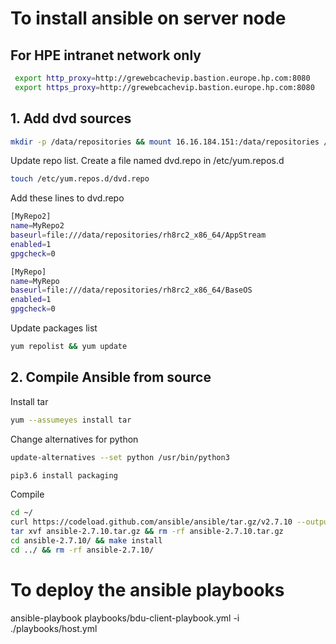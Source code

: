 # To install ansible on server node

## For HPE intranet network only
```bash
 export http_proxy=http://grewebcachevip.bastion.europe.hp.com:8080
 export https_proxy=http://grewebcachevip.bastion.europe.hp.com:8080
```
## 1. Add dvd sources
```bash
mkdir -p /data/repositories && mount 16.16.184.151:/data/repositories /data/repositories
```

Update repo list.
Create a file named dvd.repo in /etc/yum.repos.d
```bash
touch /etc/yum.repos.d/dvd.repo
```
Add these lines to dvd.repo
```bash
[MyRepo2]
name=MyRepo2
baseurl=file:///data/repositories/rh8rc2_x86_64/AppStream
enabled=1
gpgcheck=0

[MyRepo]
name=MyRepo
baseurl=file:///data/repositories/rh8rc2_x86_64/BaseOS
enabled=1
gpgcheck=0
```
Update packages list
```bash
yum repolist && yum update
```




## 2. Compile Ansible from source
Install tar
```bash
yum --assumeyes install tar
```
Change alternatives for python
```bash
update-alternatives --set python /usr/bin/python3
```

```bash
pip3.6 install packaging
```
Compile
```bash
cd ~/
curl https://codeload.github.com/ansible/ansible/tar.gz/v2.7.10 --output ansible-2.7.10.tar.gz
tar xvf ansible-2.7.10.tar.gz && rm -rf ansible-2.7.10.tar.gz
cd ansible-2.7.10/ && make install
cd ../ && rm -rf ansible-2.7.10/
```




# To deploy the ansible playbooks
ansible-playbook playbooks/bdu-client-playbook.yml -i ./playbooks/host.yml 

